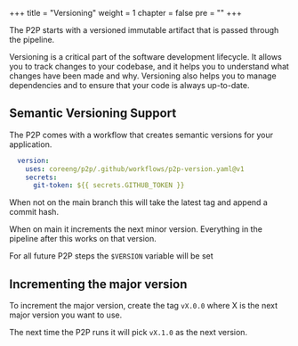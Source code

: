 +++
title = "Versioning"
weight = 1
chapter = false
pre = ""
+++

The P2P starts with a versioned immutable artifact that is passed through the pipeline.

Versioning is a critical part of the software development lifecycle. It allows you to track changes to your codebase, and it helps you to understand what changes have been made and why. Versioning also helps you to manage dependencies and to ensure that your code is always up-to-date.

## Semantic Versioning Support

The P2P comes with a workflow that creates semantic versions for your application.

```yaml
  version:
    uses: coreeng/p2p/.github/workflows/p2p-version.yaml@v1
    secrets:
      git-token: ${{ secrets.GITHUB_TOKEN }} 
```

When not on the main branch this will take the latest tag and append a commit hash.

When on main it increments the next minor version.
Everything in the pipeline after this works on that version.

For all future P2P steps the `$VERSION` variable will be set

## Incrementing the major version

To increment the major version, create the tag `vX.0.0` where X is the next major version you want to use.

The next time the P2P runs it will pick `vX.1.0` as the next version.
